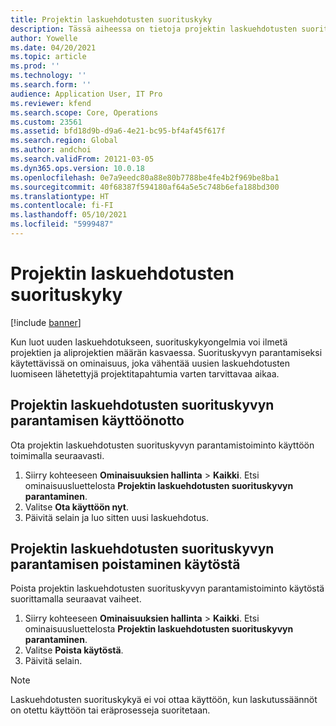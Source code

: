 ```yaml
---
title: Projektin laskuehdotusten suorituskyky
description: Tässä aiheessa on tietoja projektin laskuehdotusten suorituskykyparannuksista.
author: Yowelle
ms.date: 04/20/2021
ms.topic: article
ms.prod: ''
ms.technology: ''
ms.search.form: ''
audience: Application User, IT Pro
ms.reviewer: kfend
ms.search.scope: Core, Operations
ms.custom: 23561
ms.assetid: bfd18d9b-d9a6-4e21-bc95-bf4af45f617f
ms.search.region: Global
ms.author: andchoi
ms.search.validFrom: 20121-03-05
ms.dyn365.ops.version: 10.0.18
ms.openlocfilehash: 0e7a9eedc80a88e80b7788be4fe4b2f969be8ba1
ms.sourcegitcommit: 40f68387f594180af64a5e5c748b6efa188bd300
ms.translationtype: HT
ms.contentlocale: fi-FI
ms.lasthandoff: 05/10/2021
ms.locfileid: "5999487"
---
```

# <a name="project-invoice-proposal-performance"></a>Projektin laskuehdotusten suorituskyky

[!include [banner](../includes/banner.md)]

Kun luot uuden laskuehdotukseen, suorituskykyongelmia voi ilmetä projektien ja aliprojektien määrän kasvaessa. Suorituskyvyn parantamiseksi käytettävissä on ominaisuus, joka vähentää uusien laskuehdotusten luomiseen lähetettyjä projektitapahtumia varten tarvittavaa aikaa.

## <a name="enable-project-invoice-proposal-performance-enhancement"></a>Projektin laskuehdotusten suorituskyvyn parantamisen käyttöönotto
Ota projektin laskuehdotusten suorituskyvyn parantamistoiminto käyttöön toimimalla seuraavasti.

1.  Siirry kohteeseen **Ominaisuuksien hallinta** > **Kaikki**. Etsi ominaisuusluettelosta **Projektin laskuehdotusten suorituskyvyn parantaminen**.
2.  Valitse **Ota käyttöön nyt**.
3.  Päivitä selain ja luo sitten uusi laskuehdotus.

## <a name="turn-off-project-invoice-proposal-performance-enhancement"></a>Projektin laskuehdotusten suorituskyvyn parantamisen poistaminen käytöstä
Poista projektin laskuehdotusten suorituskyvyn parantamistoiminto käytöstä suorittamalla seuraavat vaiheet.

1.  Siirry kohteeseen **Ominaisuuksien hallinta** > **Kaikki**. Etsi ominaisuusluettelosta **Projektin laskuehdotusten suorituskyvyn parantaminen**.
2.  Valitse **Poista käytöstä**.
3.  Päivitä selain.

> [!NOTE]
> Laskuehdotusten suorituskykyä ei voi ottaa käyttöön, kun laskutussäännöt on otettu käyttöön tai eräprosesseja suoritetaan.

